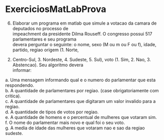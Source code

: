 # ExerciciosMatLabProva

6) Elaborar um programa em matlab que simule a votacao da camara de deputados no processo de  
impeachment da presidente Dilma Rouseff. O congresso possui 517 parlamentares e seu programa  
devera perguntar o seguinte: o nome, sexo (M ou m ou F ou f), idade, partido, regiao origem (1. Norte,  
2. Centro-Sul, 3. Nordeste, 4. Sudeste, 5. Sul), voto (1. Sim, 2. Nao, 3. Abstencao). Seu algoritmo devera  
informar:

a. Uma mensagem informando qual e o numero do parlamentar que esta respondendo.  
b. A quantidade de parlamentares por regiao. (case obrigatoriamente com critica).  
c. A quantidade de parlamentares que digitaram um valor invalido para a regiao.  
d. A quantidade de tipos de votos por regiao.  
e. A quantidade de homens e o percentual de mulheres que votaram sim.  
f. O nome do parlamentar mais novo e qual foi o seu voto.  
g. A media de idade das mulheres que votaram nao e sao da regiao sudeste.  
